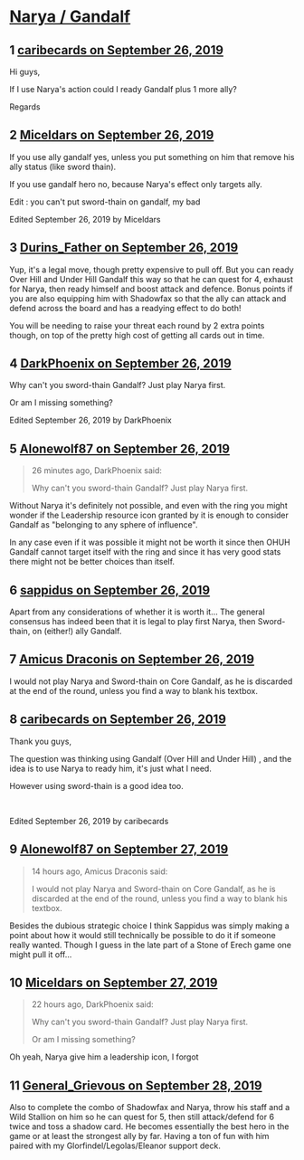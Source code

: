 # [Narya / Gandalf](https://community.fantasyflightgames.com/topic/300465-narya-gandalf/)

## 1 [caribecards on September 26, 2019](https://community.fantasyflightgames.com/topic/300465-narya-gandalf/?do=findComment&comment=3793510)

Hi guys,

If I use Narya's action could I ready Gandalf plus 1 more ally?

Regards

## 2 [Miceldars on September 26, 2019](https://community.fantasyflightgames.com/topic/300465-narya-gandalf/?do=findComment&comment=3793525)

If you use ally gandalf yes, unless you put something on him that remove his ally status (like sword thain).

If you use gandalf hero no, because Narya's effect only targets ally.

Edit : you can't put sword-thain on gandalf, my bad

Edited September 26, 2019 by Miceldars

## 3 [Durins_Father on September 26, 2019](https://community.fantasyflightgames.com/topic/300465-narya-gandalf/?do=findComment&comment=3793555)

Yup, it's a legal move, though pretty expensive to pull off. But you can ready Over Hill and Under Hill Gandalf this way so that he can quest for 4, exhaust for Narya, then ready himself and boost attack and defence. Bonus points if you are also equipping him with Shadowfax so that the ally can attack and defend across the board and has a readying effect to do both!

You will be needing to raise your threat each round by 2 extra points though, on top of the pretty high cost of getting all cards out in time.

## 4 [DarkPhoenix on September 26, 2019](https://community.fantasyflightgames.com/topic/300465-narya-gandalf/?do=findComment&comment=3793563)

Why can't you sword-thain Gandalf? Just play Narya first.

Or am I missing something?

Edited September 26, 2019 by DarkPhoenix

## 5 [Alonewolf87 on September 26, 2019](https://community.fantasyflightgames.com/topic/300465-narya-gandalf/?do=findComment&comment=3793572)

> 26 minutes ago, DarkPhoenix said:
> 
> Why can't you sword-thain Gandalf? Just play Narya first.

Without Narya it's definitely not possible, and even with the ring you might wonder if the Leadership resource icon granted by it is enough to consider Gandalf as "belonging to any sphere of influence".

In any case even if it was possible it might not be worth it since then OHUH Gandalf cannot target itself with the ring and since it has very good stats there might not be better choices than itself.

## 6 [sappidus on September 26, 2019](https://community.fantasyflightgames.com/topic/300465-narya-gandalf/?do=findComment&comment=3793629)

Apart from any considerations of whether it is worth it… The general consensus has indeed been that it is legal to play first Narya, then Sword-thain, on (either!) ally Gandalf. 

## 7 [Amicus Draconis on September 26, 2019](https://community.fantasyflightgames.com/topic/300465-narya-gandalf/?do=findComment&comment=3793735)

I would not play Narya and Sword-thain on Core Gandalf, as he is discarded at the end of the round, unless you find a way to blank his textbox.

## 8 [caribecards on September 26, 2019](https://community.fantasyflightgames.com/topic/300465-narya-gandalf/?do=findComment&comment=3793902)

Thank you guys,

The question was thinking using Gandalf (Over Hill and Under Hill) , and the idea is to use Narya to ready him, it's just what I need.

However using sword-thain is a good idea too.

 

Edited September 26, 2019 by caribecards

## 9 [Alonewolf87 on September 27, 2019](https://community.fantasyflightgames.com/topic/300465-narya-gandalf/?do=findComment&comment=3794306)

> 14 hours ago, Amicus Draconis said:
> 
> I would not play Narya and Sword-thain on Core Gandalf, as he is discarded at the end of the round, unless you find a way to blank his textbox.

Besides the dubious strategic choice I think Sappidus was simply making a point about how it would still technically be possible to do it if someone really wanted. Though I guess in the late part of a Stone of Erech game one might pull it off...

## 10 [Miceldars on September 27, 2019](https://community.fantasyflightgames.com/topic/300465-narya-gandalf/?do=findComment&comment=3794320)

> 22 hours ago, DarkPhoenix said:
> 
> Why can't you sword-thain Gandalf? Just play Narya first.
> 
> Or am I missing something?

Oh yeah, Narya give him a leadership icon, I forgot

## 11 [General_Grievous on September 28, 2019](https://community.fantasyflightgames.com/topic/300465-narya-gandalf/?do=findComment&comment=3795175)

Also to complete the combo of Shadowfax and Narya, throw his staff and a Wild Stallion on him so he can quest for 5, then still attack/defend for 6 twice and toss a shadow card. He becomes essentially the best hero in the game or at least the strongest ally by far. Having a ton of fun with him paired with my Glorfindel/Legolas/Eleanor support deck.


